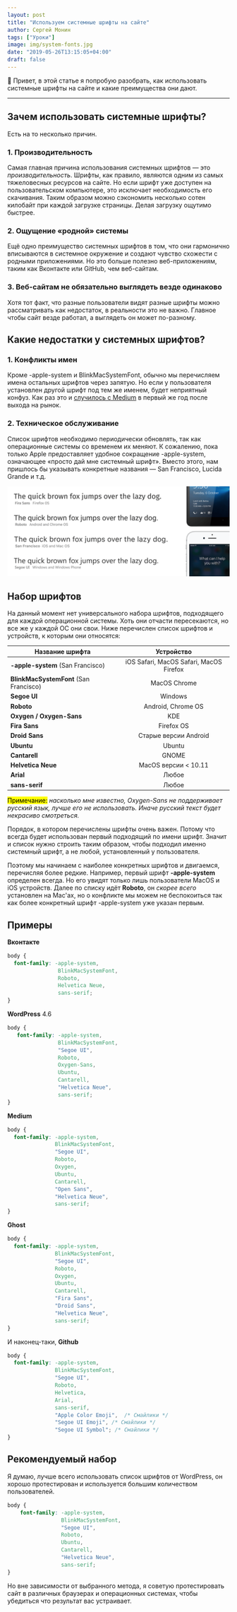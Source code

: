 ```yaml
---
layout: post
title: "Используем системные шрифты на сайте"
author: Сергей Монин
tags: ["Уроки"]
image: img/system-fonts.jpg
date: "2019-05-26T13:15:05+04:00"
draft: false
---
```


👋 Привет, в этой статье я попробую разобрать, как использовать системные шрифты на сайте и какие преимущества они дают.

---

## Зачем использовать системные шрифты?

Есть на то несколько причин.

### 1. Производительность

Самая главная причина использования системных шрифтов — это *производительность*. Шрифты, как правило, являются одним из самых тяжеловесных ресурсов на сайте. Но если шрифт уже доступен на пользовательском компьютере, это исключает необходимость его скачивания. Таким образом можно сэкономить несколько сотен килобайт при каждой загрузке страницы. Делая загрузку ощутимо быстрее.

### 2. Ощущение «родной» системы

Ещё одно преимущество системных шрифтов в том, что они гармонично вписываются в системное окружение и создают чувство схожести с родными приложениями. Но это больше полезно веб-приложениям, таким как Вконтакте или GitHub, чем веб-сайтам.    

### 3. Веб-сайтам не обязательно выглядеть везде одинаково

Хотя тот факт, что разные пользователи видят разные шрифты можно рассматривать как недостаток, в реальности это не важно. Главное чтобы сайт везде работал, а выглядеть он может по-разному. 

## Какие недостатки у системных шрифтов?

### 1. Конфликты имен

Кроме -apple-system и BlinkMacSystemFont, обычно мы перечисляем имена остальных шрифтов через запятую. Но если у пользователя установлен другой шрифт под тем же именем, будет неприятный конфуз. Как раз это и [случилось с Medium](https://medium.design/system-shock-6b1dc6d6596f) в первый же год после выхода на рынок.

### 2. Техническое обслуживание

Список шрифтов необходимо периодически обновлять, так как операционные системы со временем их меняют. К сожалению, пока только Apple предоставляет удобное сокращение -apple-system, означающее «просто дай мне системный шрифт». Вместо этого, нам пришлось бы указывать конкретные названия — San Francisco, Lucida Grande и т.д.

![Сравнение вида шрифтов в разных операционных системах](./img/01-modern-system-fonts.png)

## Набор шрифтов

На данный момент нет универсального набора шрифтов, подходящего для каждой операционной системы. Хоть они отчасти пересекаются, но все же у каждой ОС они свои. Ниже перечислен список шрифтов и устройств, к которым они относятся:

| Название шрифта                    |                Устройство               |
|------------------------------------|:---------------------------------------:|
| **-apple-system** (San Francisco)      | iOS Safari, MacOS Safari, MacOS Firefox |
| **BlinkMacSystemFont** (San Francisco) | MacOS Chrome                            |
| **Segoe UI**                           | Windows                                 |
| **Roboto**                             | Android, Chrome OS                      |
| **Oxygen / Oxygen-Sans**               | KDE                                     |
| **Fira Sans**                          | Firefox OS                              |
| **Droid Sans**                         | Старые версии Android                   |
| **Ubuntu**                             | Ubuntu                                  |
| **Cantarell**                          | GNOME                                   |
| **Helvetica Neue**                     | MacOS версии < 10.11                    |
| **Arial**                              | Любое                                   |
| **sans-serif**                         | Любое                                   |

<mark>Примечание:</mark> *насколько мне известно, Oxygen-Sans не поддерживает русский язык, лучше его не использовать. Иначе русский текст будет некрасиво смотреться.* 

Порядок, в котором перечислены шрифты очень важен. Потому что всегда будет использован первый подходящий по имени шрифт. Значит и список нужно строить таким образом, чтобы подходил именно системный шрифт, а не любой, установленный у пользователя. 

Поэтому мы начинаем с наиболее конкретных шрифтов и двигаемся, перечисляя более редкие. Например, первый шрифт **-apple-system** определен всегда. Но его увидят только лишь пользователи MacOS и iOS устройств. Далее по списку идёт **Roboto**, он *скорее всего* установлен на Mac'ах, но о конфликте мы можем не беспокоиться так как более конкретный шрифт -apple-system уже указан первым.   

## Примеры

**Вконтакте**

```css
body {
  font-family: -apple-system,
                BlinkMacSystemFont,
                Roboto,
                Helvetica Neue,
                sans-serif;
}
```

**WordPress** 4.6

```css
body {
   font-family: -apple-system, 
                BlinkMacSystemFont, 
                "Segoe UI", 
                Roboto, 
                Oxygen-Sans, 
                Ubuntu, 
                Cantarell, 
                "Helvetica Neue", 
                sans-serif;
}
```

**Medium**

```css
body {
  font-family: -apple-system, 
               BlinkMacSystemFont, 
               "Segoe UI", 
               Roboto, 
               Oxygen,
               Ubuntu,
               Cantarell,
               "Open Sans",
               "Helvetica Neue", 
               sans-serif;
}
```

**Ghost**

```css
body {
  font-family: -apple-system, 
               BlinkMacSystemFont, 
               "Segoe UI", 
               Roboto, 
               Oxygen,
               Ubuntu,
               Cantarell,
               "Fira Sans",
               "Droid Sans",
               "Helvetica Neue", 
               sans-serif;
}
```

И наконец-таки, **Github**

```css
body {
  font-family: -apple-system, 
               BlinkMacSystemFont, 
               "Segoe UI", 
               Roboto, 
               Helvetica,
               Arial,
               sans-serif,
               "Apple Color Emoji",  /* Смайлики */
               "Segoe UI Emoji", /* Смайлики */
               "Segoe UI Symbol"; /* Смайлики */
}
```

## Рекомендуемый набор

Я думаю, лучше всего использовать список шрифтов от WordPress, он хорошо протестирован и используется большим количеством пользователей.

```css
body {
    font-family: -apple-system,
                 BlinkMacSystemFont,
                 "Segoe UI",
                 Roboto,
                 Ubuntu,
                 Cantarell,
                 "Helvetica Neue",
                 sans-serif;
}
```

Но вне зависимости от выбранного метода, я советую протестировать сайт в различных браузерах и операционных системах, чтобы убедиться что результат вас устраивает.
